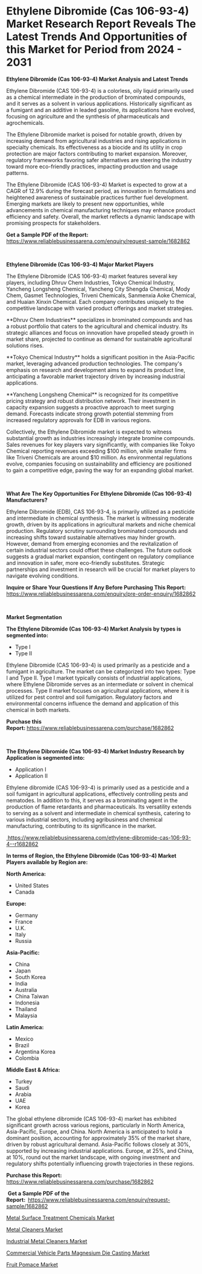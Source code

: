 <p><h1>Ethylene Dibromide (Cas 106-93-4) Market Research Report Reveals The Latest Trends And Opportunities of this Market for Period from 2024 - 2031</h1></p><p><strong>Ethylene Dibromide (Cas 106-93-4) Market Analysis and Latest Trends</strong></p>
<p><p>Ethylene Dibromide (CAS 106-93-4) is a colorless, oily liquid primarily used as a chemical intermediate in the production of brominated compounds, and it serves as a solvent in various applications. Historically significant as a fumigant and an additive in leaded gasoline, its applications have evolved, focusing on agriculture and the synthesis of pharmaceuticals and agrochemicals.</p><p>The Ethylene Dibromide market is poised for notable growth, driven by increasing demand from agricultural industries and rising applications in specialty chemicals. Its effectiveness as a biocide and its utility in crop protection are major factors contributing to market expansion. Moreover, regulatory frameworks favoring safer alternatives are steering the industry toward more eco-friendly practices, impacting production and usage patterns.</p><p>The Ethylene Dibromide (CAS 106-93-4) Market is expected to grow at a CAGR of 12.9% during the forecast period, as innovation in formulations and heightened awareness of sustainable practices further fuel development. Emerging markets are likely to present new opportunities, while advancements in chemical manufacturing techniques may enhance product efficiency and safety. Overall, the market reflects a dynamic landscape with promising prospects for stakeholders.</p></p>
<p><strong>Get a Sample PDF of the Report:&nbsp;</strong> <a href="https://www.reliablebusinessarena.com/enquiry/request-sample/1682862?utm_campaign=1552&utm_medium=2&utm_source=Github&utm_content=ia&utm_term=15102024&utm_id=ethylene-dibromide-cas-106-93-4">https://www.reliablebusinessarena.com/enquiry/request-sample/1682862</a></p>
<p>&nbsp;</p>
<p><strong>Ethylene Dibromide (Cas 106-93-4) Major Market Players</strong></p>
<p><p>The Ethylene Dibromide (CAS 106-93-4) market features several key players, including Dhruv Chem Industries, Tokyo Chemical Industry, Yancheng Longsheng Chemical, Yancheng City Shengda Chemical, Mody Chem, Gasmet Technologies, Triveni Chemicals, Sanmenxia Aoke Chemical, and Huaian Xinxin Chemical. Each company contributes uniquely to the competitive landscape with varied product offerings and market strategies.</p><p>**Dhruv Chem Industries** specializes in brominated compounds and has a robust portfolio that caters to the agricultural and chemical industry. Its strategic alliances and focus on innovation have propelled steady growth in market share, projected to continue as demand for sustainable agricultural solutions rises.</p><p>**Tokyo Chemical Industry** holds a significant position in the Asia-Pacific market, leveraging advanced production technologies. The company's emphasis on research and development aims to expand its product line, anticipating a favorable market trajectory driven by increasing industrial applications.</p><p>**Yancheng Longsheng Chemical** is recognized for its competitive pricing strategy and robust distribution network. Their investment in capacity expansion suggests a proactive approach to meet surging demand. Forecasts indicate strong growth potential stemming from increased regulatory approvals for EDB in various regions.</p><p>Collectively, the Ethylene Dibromide market is expected to witness substantial growth as industries increasingly integrate bromine compounds. Sales revenues for key players vary significantly, with companies like Tokyo Chemical reporting revenues exceeding $100 million, while smaller firms like Triveni Chemicals are around $10 million. As environmental regulations evolve, companies focusing on sustainability and efficiency are positioned to gain a competitive edge, paving the way for an expanding global market.</p></p>
<p>&nbsp;</p>
<p><strong>What Are The Key Opportunities For Ethylene Dibromide (Cas 106-93-4) Manufacturers?</strong></p>
<p><p>Ethylene Dibromide (EDB), CAS 106-93-4, is primarily utilized as a pesticide and intermediate in chemical synthesis. The market is witnessing moderate growth, driven by its applications in agricultural markets and niche chemical production. Regulatory scrutiny surrounding brominated compounds and increasing shifts toward sustainable alternatives may hinder growth. However, demand from emerging economies and the revitalization of certain industrial sectors could offset these challenges. The future outlook suggests a gradual market expansion, contingent on regulatory compliance and innovation in safer, more eco-friendly substitutes. Strategic partnerships and investment in research will be crucial for market players to navigate evolving conditions.</p></p>
<p><strong>Inquire or Share Your Questions If Any Before Purchasing This Report:</strong> <a href="https://www.reliablebusinessarena.com/enquiry/pre-order-enquiry/1682862?utm_campaign=1552&utm_medium=2&utm_source=Github&utm_content=ia&utm_term=15102024&utm_id=ethylene-dibromide-cas-106-93-4">https://www.reliablebusinessarena.com/enquiry/pre-order-enquiry/1682862</a></p>
<p>&nbsp;</p>
<p><strong>Market Segmentation</strong></p>
<p><strong>The Ethylene Dibromide (Cas 106-93-4) Market Analysis by types is segmented into:</strong></p>
<p><ul><li>Type I</li><li>Type II</li></ul></p>
<p><p>Ethylene Dibromide (CAS 106-93-4) is used primarily as a pesticide and a fumigant in agriculture. The market can be categorized into two types: Type I and Type II. Type I market typically consists of industrial applications, where Ethylene Dibromide serves as an intermediate or solvent in chemical processes. Type II market focuses on agricultural applications, where it is utilized for pest control and soil fumigation. Regulatory factors and environmental concerns influence the demand and application of this chemical in both markets.</p></p>
<p><strong>Purchase this Report:&nbsp;</strong><a href="https://www.reliablebusinessarena.com/purchase/1682862?utm_campaign=1552&utm_medium=2&utm_source=Github&utm_content=ia&utm_term=15102024&utm_id=ethylene-dibromide-cas-106-93-4">https://www.reliablebusinessarena.com/purchase/1682862</a></p>
<p>&nbsp;</p>
<p><strong>The Ethylene Dibromide (Cas 106-93-4) Market Industry Research by Application is segmented into:</strong></p>
<p><ul><li>Application I</li><li>Application II</li></ul></p>
<p><p>Ethylene dibromide (CAS 106-93-4) is primarily used as a pesticide and a soil fumigant in agricultural applications, effectively controlling pests and nematodes. In addition to this, it serves as a brominating agent in the production of flame retardants and pharmaceuticals. Its versatility extends to serving as a solvent and intermediate in chemical synthesis, catering to various industrial sectors, including agribusiness and chemical manufacturing, contributing to its significance in the market.</p></p>
<p><a href="https://www.reliablebusinessarena.com/ethylene-dibromide-cas-106-93-4--r1682862?utm_campaign=1552&utm_medium=2&utm_source=Github&utm_content=ia&utm_term=15102024&utm_id=ethylene-dibromide-cas-106-93-4">&nbsp;https://www.reliablebusinessarena.com/ethylene-dibromide-cas-106-93-4--r1682862</a></p>
<p><strong>In terms of Region, the Ethylene Dibromide (Cas 106-93-4) Market Players available by Region are:</strong></p>
<p>
    <p> <strong> North America: </strong>
        <ul>
            <li>United States</li>
            <li>Canada</li>
        </ul>
        </p> 
    <p> <strong> Europe: </strong>
        <ul>
            <li>Germany</li>
            <li>France</li>
            <li>U.K.</li>
            <li>Italy</li>
            <li>Russia</li>
        </ul>
        </p> 
    <p> <strong> Asia-Pacific: </strong>
        <ul>
            <li>China</li>
            <li>Japan</li>
            <li>South Korea</li>
            <li>India</li>
            <li>Australia</li>
            <li>China Taiwan</li>
            <li>Indonesia</li>
            <li>Thailand</li>
            <li>Malaysia</li>
        </ul>
        </p> 
    <p> <strong> Latin America: </strong>
        <ul>
            <li>Mexico</li>
            <li>Brazil</li>
            <li>Argentina Korea</li>
            <li>Colombia</li>
        </ul>
        </p> 
    <p> <strong> Middle East & Africa: </strong>
        <ul>
            <li>Turkey</li>
            <li>Saudi</li>
            <li>Arabia</li>
            <li>UAE</li>
            <li>Korea</li>
        </ul>
    </p>
    </p>
<p><p>The global ethylene dibromide (CAS 106-93-4) market has exhibited significant growth across various regions, particularly in North America, Asia-Pacific, Europe, and China. North America is anticipated to hold a dominant position, accounting for approximately 35% of the market share, driven by robust agricultural demand. Asia-Pacific follows closely at 30%, supported by increasing industrial applications. Europe, at 25%, and China, at 10%, round out the market landscape, with ongoing investment and regulatory shifts potentially influencing growth trajectories in these regions.</p></p>
<p><strong>Purchase this Report: </strong><a href="https://www.reliablebusinessarena.com/purchase/1682862?utm_campaign=1552&utm_medium=2&utm_source=Github&utm_content=ia&utm_term=15102024&utm_id=ethylene-dibromide-cas-106-93-4">https://www.reliablebusinessarena.com/purchase/1682862</a></p>
<p>&nbsp;<strong>Get a Sample PDF of the Report:&nbsp;&nbsp;</strong><a href="https://www.reliablebusinessarena.com/enquiry/request-sample/1682862?utm_campaign=1552&utm_medium=2&utm_source=Github&utm_content=ia&utm_term=15102024&utm_id=ethylene-dibromide-cas-106-93-4">https://www.reliablebusinessarena.com/enquiry/request-sample/1682862</a></p>
<p><strong></strong></p>
<p><p><a href="https://www.linkedin.com/pulse/metal-surface-treatment-chemicals-mosaic-piecing-together-2sbvc?utm_campaign=1552&utm_medium=2&utm_source=Github&utm_content=ia&utm_term=15102024&utm_id=ethylene-dibromide-cas-106-93-4">Metal Surface Treatment Chemicals Market</a></p><p><a href="https://www.linkedin.com/pulse/metal-cleaners-market-outlook-share-analysis-growth-hsl9c?utm_campaign=1552&utm_medium=2&utm_source=Github&utm_content=ia&utm_term=15102024&utm_id=ethylene-dibromide-cas-106-93-4">Metal Cleaners Market</a></p><p><a href="https://www.linkedin.com/pulse/industrial-metal-cleaners-market-forecast-global-trends-ebhzc?utm_campaign=1552&utm_medium=2&utm_source=Github&utm_content=ia&utm_term=15102024&utm_id=ethylene-dibromide-cas-106-93-4">Industrial Metal Cleaners Market</a></p><p><a href="https://github.com/Chiragrp22/Market-Research-Report-List-6/blob/main/commercial-vehicle-parts-magnesium-die-casting-market.md?utm_campaign=1552&utm_medium=2&utm_source=Github&utm_content=ia&utm_term=15102024&utm_id=ethylene-dibromide-cas-106-93-4">Commercial Vehicle Parts Magnesium Die Casting Market</a></p><p><a href="https://www.linkedin.com/pulse/fruit-pomace-market-research-report-exploring-size-revenue-analysis-z99ic?utm_campaign=1552&utm_medium=2&utm_source=Github&utm_content=ia&utm_term=15102024&utm_id=ethylene-dibromide-cas-106-93-4">Fruit Pomace Market</a></p></p>